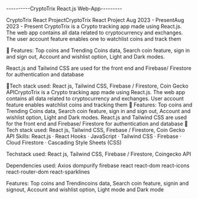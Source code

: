 ----------CryptoTrix React.js Web-App---------


CryptoTrix React ProjectCryptoTrix React Project
Aug 2023 - PresentAug 2023 - Present
CryptoTrix is a Crypto tracking app made using React.js. The web app contains all data related to cryptocurrency and exchanges. The user account feature enables one to watchlist coins and track them

📍 Features: Top coins and Trending Coins data, Search coin feature, sign in and sign out, Account and wishlist option, Light and Dark modes.

React.js and Tailwind CSS are used for the front end and Firebase/ Firestore for authentication and database 

📍Tech stack used: React js, Tailwind CSS, Firebase / Firestore, Coin Gecko APICryptoTrix is a Crypto tracking app made using React.js. The web app contains all data related to cryptocurrency and exchanges. User account feature enables watchlist coins and tracking them 
📍 Features: Top coins and Trending Coins data, Search coin feature, sign in and sign out, Account and wishlist option, Light and Dark modes. React.js and Tailwind CSS are used for the front end and Firebase/ Firestore for authentication and database 
📍Tech stack used: React js, Tailwind CSS, Firebase / Firestore, Coin Gecko API
Skills: React.js · React Hooks · JavaScript · Tailwind CSS · Firebase · Cloud Firestore · Cascading Style Sheets (CSS)

Techstack used: React js, Tailwind CSS, Firebase / Firestore, Coingecko API

Dependencies used: 
    Axios
    dompurify
    firebase
    react
    react-dom
    react-icons
    react-router-dom
    react-sparklines

Features: Top coins and Trendincoins data, Search coin feature, signin and signout, Account and wishlist option, Light mode and Dark mode 
